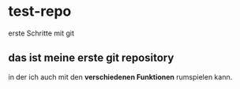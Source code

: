 # test-repo
erste Schritte mit git


## das ist meine erste git repository

in der ich auch mit den **verschiedenen Funktionen** rumspielen kann.





